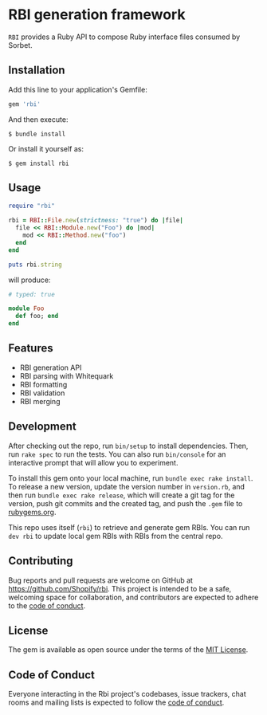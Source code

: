 # RBI generation framework

`RBI` provides a Ruby API to compose Ruby interface files consumed by Sorbet.

## Installation

Add this line to your application's Gemfile:

```ruby
gem 'rbi'
```

And then execute:

    $ bundle install

Or install it yourself as:

    $ gem install rbi

## Usage

```rb
require "rbi"

rbi = RBI::File.new(strictness: "true") do |file|
  file << RBI::Module.new("Foo") do |mod|
    mod << RBI::Method.new("foo")
  end
end

puts rbi.string
```

will produce:

```rb
# typed: true

module Foo
  def foo; end
end
```

## Features

* RBI generation API
* RBI parsing with Whitequark
* RBI formatting
* RBI validation
* RBI merging

## Development

After checking out the repo, run `bin/setup` to install dependencies. Then, run `rake spec` to run the tests. You can also run `bin/console` for an interactive prompt that will allow you to experiment.

To install this gem onto your local machine, run `bundle exec rake install`. To release a new version, update the version number in `version.rb`, and then run `bundle exec rake release`, which will create a git tag for the version, push git commits and the created tag, and push the `.gem` file to [rubygems.org](https://rubygems.org).

This repo uses itself (`rbi`) to retrieve and generate gem RBIs. You can run `dev rbi` to update local gem RBIs with RBIs from the central repo.

## Contributing

Bug reports and pull requests are welcome on GitHub at https://github.com/Shopify/rbi. This project is intended to be a safe, welcoming space for collaboration, and contributors are expected to adhere to the [code of conduct](https://github.com/Shopify/rbi/blob/master/CODE_OF_CONDUCT.md).

## License

The gem is available as open source under the terms of the [MIT License](https://opensource.org/licenses/MIT).

## Code of Conduct

Everyone interacting in the Rbi project's codebases, issue trackers, chat rooms and mailing lists is expected to follow the [code of conduct](https://github.com/[USERNAME]/rbi/blob/master/CODE_OF_CONDUCT.md).
